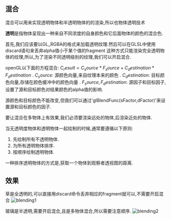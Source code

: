 
## 混合

混合可以用来实现透明物体和半透明物体的的渲染,所以也物体透明技术

**透明**是指物体呈现出一种来自不同浓度的自身颜色和它后面物体的颜色的混合色.

首先,我们应该要以GL_RGBA的格式来加载透明纹理.然后可以在GLSL中使用discard语句来丢弃alpha值小于某个值的fragment
这种方式只能渲染完全透明物体的纹理,所以,为了渲染不同透明级别的纹理,我们可以开启混合.

openGL以下面的方程混合:
$C_result=C_source*F_source+C_destination*F_destination$
. $C_source$: 源颜色向量,来自纹理本来的颜色
. $C_destination$: 目标颜色向量,存储在颜色缓冲中的颜色向量
. $F_source,F_destination$: 源因子和目标因子,设置了源和目标颜色对结果颜色的alpha值的影响.

源颜色和目标颜色不能改变,但我们可以通过'glBlendFunc(sFactor,dFactor)'来设置源和目标颜色的因子.

要让混合在多物体上有效果,我们必须要渲染远处的物体,后渲染近处的物体.

当无透明度物体和透明物体一起绘制的时候,通常要遵循以下原则:

1. 先绘制所有不透明物体.
2. 为所有透明物体排序.
3. 按顺序绘制透明物体.

一种排序透明物体的方式是,获取一个物体到观察者透视图的距离.

## 效果
草是全透明的,可以直接用discard命令丢弃相应的fragment就可以,不需要开启混合
![blending1](https://img3.doubanio.com/view/photo/photo/public/p2372248532.jpg)

玻璃是半透明,需要开启混合,且是多物体混合,所以需要注意顺序.
![blending2](https://img3.doubanio.com/view/photo/photo/public/p2372248533.jpg)
